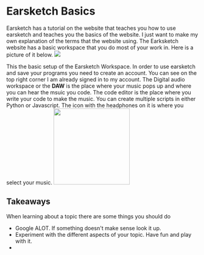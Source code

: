 # Earsketch Basics

Earsketch has a tutorial on the website that teaches you how to use earsketch and teaches you the basics of the website. I just want to make my own explanation
of the terms that the website using.
The Earksketch website has a basic workspace that you do most of your work in. Here is a picture of it below.
<img src ="https://b4e6e57a-a-cd86e757-s-sites.googlegroups.com/a/hstat.org/gabrielc0464sep/web-design/screenshot.png?attachauth=ANoY7cqJ3Gh28LCVDk6kRiXX4p4tzVjr-nEZ4s8TohcxOatD4yvluWQqmVEVJsWHfEacKPzewTyCBfzamazUM95oCZOPSQVNqwmwbMfbtq8NbcXfdWEctyGxAuRWzmZtBz-rfQkvLntOteUOSf0Af_Nw0QzqPw4O18WpxKjOYsKBf0nyzLR2TB6JNAISlDnSQLbHYtvn1tk0A2_Vhm8OGhQu_3Ru-OxjiB52RGnPy6pg8vvISFALGzU%3D&attredirects=0"    >

This the basic setup of the Earsketch Workspace. In order to use earsketch and save your programs you need to create an account. You can see on the top right corner
I am already signed in to my account. The Digital audio workspace or the **DAW** is the place where your music pops up and where you can hear the msuic you code. The
code editor is the place where you write your code to make the music. You can create multiple scripts in either Python or Javascript. The icon with the headphones on it
is where you select your music.
<img src ="https://sites.google.com/a/hstat.org/gabrielc0464sep/web-design/soundimage.png?attredirects=0" style ="width:200px;">

## Takeaways
When learning about a topic there are some things you should do 
- Google ALOT. If something doesn't make sense look it up.
- Experiment with the different aspects of your topic. Have fun and play with it.
- 